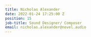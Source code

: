 ```yaml
---
title: Nicholas Alexander
date: 2022-01-24 17:25:00 Z
position: 15
job-title: Sound Designer/ Composer
email: nicholas.alexander@novel.audio
---
```


